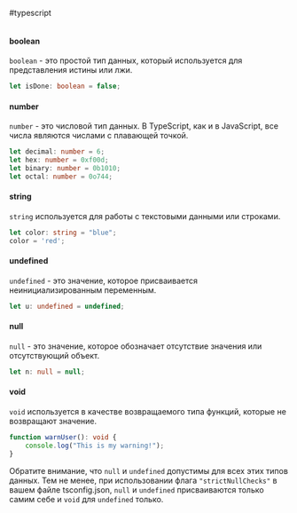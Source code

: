 #typescript 
```table-of-contents
```
#### boolean

`boolean` - это простой тип данных, который используется для представления истины или лжи.

```typescript
let isDone: boolean = false;
```

#### number

`number` - это числовой тип данных. В TypeScript, как и в JavaScript, все числа являются числами с плавающей точкой.

```typescript
let decimal: number = 6;
let hex: number = 0xf00d;
let binary: number = 0b1010;
let octal: number = 0o744;
```

#### string

`string` используется для работы с текстовыми данными или строками.

```typescript
let color: string = "blue";
color = 'red';
```

#### undefined

`undefined` - это значение, которое присваивается неинициализированным переменным.

```typescript
let u: undefined = undefined;
```

#### null

`null` - это значение, которое обозначает отсутствие значения или отсутствующий объект. 

```typescript
let n: null = null;
```

#### void 

`void` используется в качестве возвращаемого типа функций, которые не возвращают значение.

```typescript
function warnUser(): void {
    console.log("This is my warning!");
}
```

Обратите внимание, что `null` и `undefined` допустимы для всех этих типов данных. Тем не менее, при использовании флага `"strictNullChecks"` в вашем файле tsconfig.json, `null` и `undefined` присваиваются только самим себе и `void` для `undefined` только.